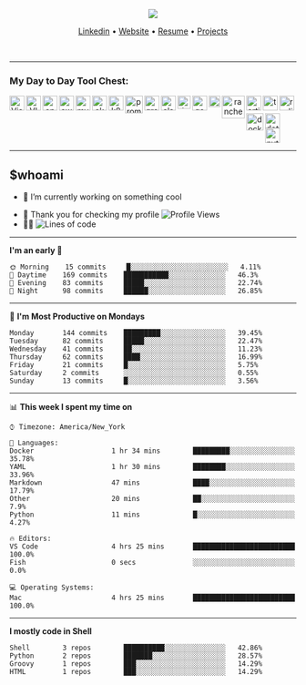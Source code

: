 <p align="center" >
  <img src="https://github.com/nikhilgorantla/nikhilgorantla/raw/develop/into.gif" />
</p>
<!-- <h2 align="center">👋 Hello!! I'm Nikhil Gorantla!! aka Ops-Guy</h2> -->

<p align="center">
  <a href="https://bit.ly/33SNo6o">Linkedin</a> •
  <a href="http://nikhilgorantla.me/">Website</a> •
  <a href="http://bit.ly/2CLaxdy">Resume</a> • 
  <a href="http://bit.ly/2yDmcZ4">Projects</a> 
</p>
<br />

---

### My Day to Day Tool Chest:

<p align="center" >
  <img align="left" alt="Visual Studio Code" width="26px" src="https://raw.githubusercontent.com/nikhilgorantla/nikhilgorantla/master/icons/vscode.png" />
  <img align="left" alt="VIM" width="26px" src="https://raw.githubusercontent.com/nikhilgorantla/nikhilgorantla/master/icons/vim.png" />
  <img align="left" alt="openvpn" width="26px" src="https://raw.githubusercontent.com/nikhilgorantla/nikhilgorantla/master/icons/openvpn.png" />
  <img align="left" alt="aws" width="26px" src="https://raw.githubusercontent.com/nikhilgorantla/nikhilgorantla/master/icons/aws.png" />
  <img align="left" alt="mysql" width="26px" src="https://raw.githubusercontent.com/nikhilgorantla/nikhilgorantla/master/icons/mysql.png" />
  <img align="left" alt="eks" width="26px" src="https://raw.githubusercontent.com/nikhilgorantla/nikhilgorantla/master/icons/eks.png" />
  <img align="left" alt="k8s" width="26px" src="https://raw.githubusercontent.com/nikhilgorantla/nikhilgorantla/master/icons/k8s.png" />
  <img align="left" alt="prometheus" width="31px" src="https://raw.githubusercontent.com/nikhilgorantla/nikhilgorantla/master/icons/prometheus.png" />
  <img align="left" alt="grafana" width="26px" src="https://raw.githubusercontent.com/nikhilgorantla/nikhilgorantla/master/icons/grafana.png" />
  <img align="left" alt="elasticsearch" width="26px" src="https://raw.githubusercontent.com/nikhilgorantla/nikhilgorantla/master/icons/elasticsearch.png" />
  <img align="left" alt="Jenkins" width="23Ppx" src="https://raw.githubusercontent.com/nikhilgorantla/nikhilgorantla/master/icons/Jenkins.png" />
  <img align="left" alt="google" width="26px" src="https://raw.githubusercontent.com/nikhilgorantla/nikhilgorantla/master/icons/google.png" />
  <img align="left" alt="consul" width="20px" src="https://raw.githubusercontent.com/nikhilgorantla/nikhilgorantla/master/icons/consul.png" />
  <img align="left" alt="rancher" width="40px" src="https://raw.githubusercontent.com/nikhilgorantla/nikhilgorantla/master/icons/rancher.png" />
  <img align="left" alt="artifactory" width="26px" src="https://raw.githubusercontent.com/nikhilgorantla/nikhilgorantla/master/icons/artifactory.png" />
  <img align="left" alt="terraform" width="26px" src="https://raw.githubusercontent.com/nikhilgorantla/nikhilgorantla/master/icons/terraform.png" />
  <img align="left" alt="redis" width="26px" src="https://raw.githubusercontent.com/nikhilgorantla/nikhilgorantla/master/icons/redis.png" />

</p>
<br />

<p align="center" >
  <img align="left" alt="docker" width="30px" src="https://raw.githubusercontent.com/nikhilgorantla/nikhilgorantla/master/icons/docker.png" /> 
  <img align="left" alt="dotnetcore" width="26px" src="https://raw.githubusercontent.com/nikhilgorantla/nikhilgorantla/master/icons/dotnetcore.png" />
  <img align="left" alt="python" width="26px" src="https://raw.githubusercontent.com/nikhilgorantla/nikhilgorantla/master/icons/python.png" />
</p>

<br />
<br />
<br />

---

## \$whoami

- 🔭 I’m currently working on something cool
<!--START_SECTION:waka-->
- 🙏 Thank you for checking my profile ![Profile Views](http://img.shields.io/badge/Profile%20Views-21-blue)
- 👨‍💻 ![Lines of code](https://img.shields.io/badge/From%20Hello%20World%20I've%20written-7.6%20million%20Lines%20of%20code-blue)

---

**I'm an early 🐤**

```text
🌞 Morning    15 commits     █░░░░░░░░░░░░░░░░░░░░░░░░   4.11%
🌆 Daytime    169 commits    ███████████░░░░░░░░░░░░░░   46.3%
🌃 Evening    83 commits     █████░░░░░░░░░░░░░░░░░░░░   22.74%
🌙 Night      98 commits     ██████░░░░░░░░░░░░░░░░░░░   26.85%

```

---

📅 **I'm Most Productive on Mondays**

```text
Monday       144 commits    █████████░░░░░░░░░░░░░░░░   39.45%
Tuesday      82 commits     █████░░░░░░░░░░░░░░░░░░░░   22.47%
Wednesday    41 commits     ██░░░░░░░░░░░░░░░░░░░░░░░   11.23%
Thursday     62 commits     ████░░░░░░░░░░░░░░░░░░░░░   16.99%
Friday       21 commits     █░░░░░░░░░░░░░░░░░░░░░░░░   5.75%
Saturday     2 commits      ░░░░░░░░░░░░░░░░░░░░░░░░░   0.55%
Sunday       13 commits     █░░░░░░░░░░░░░░░░░░░░░░░░   3.56%

```

---

📊 **This week I spent my time on**

```text
⌚︎ Timezone: America/New_York

💬 Languages:
Docker                   1 hr 34 mins        █████████░░░░░░░░░░░░░░░░   35.78%
YAML                     1 hr 30 mins        ████████░░░░░░░░░░░░░░░░░   33.96%
Markdown                 47 mins             ████░░░░░░░░░░░░░░░░░░░░░   17.79%
Other                    20 mins             ██░░░░░░░░░░░░░░░░░░░░░░░   7.9%
Python                   11 mins             █░░░░░░░░░░░░░░░░░░░░░░░░   4.27%

🔥 Editors:
VS Code                  4 hrs 25 mins       █████████████████████████   100.0%
Fish                     0 secs              ░░░░░░░░░░░░░░░░░░░░░░░░░   0.0%

💻 Operating Systems:
Mac                      4 hrs 25 mins       █████████████████████████   100.0%

```

---

**I mostly code in Shell**

```text
Shell        3 repos        ██████████░░░░░░░░░░░░░░░   42.86%
Python       2 repos        ███████░░░░░░░░░░░░░░░░░░   28.57%
Groovy       1 repos        ███░░░░░░░░░░░░░░░░░░░░░░   14.29%
HTML         1 repos        ███░░░░░░░░░░░░░░░░░░░░░░   14.29%

```

<!--END_SECTION:waka-->

[website]: http://nikhilgorantla.me/
[linkedin]: https://bit.ly/33SNo6o
[resume]: http://bit.ly/2CLaxdy
[projects]: http://bit.ly/2yDmcZ4
